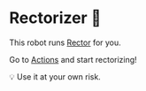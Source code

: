 # Rectorizer 🤖

This robot runs [Rector](https://getrector.org/) for you.

Go to [Actions](https://github.com/szepeviktor/rectorize/actions/workflows/rector.yaml?query=workflow%3ARectorize) and start rectorizing!

:bulb: Use it at your own risk.
